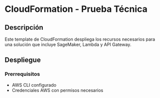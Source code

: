# CloudFormation - Prueba Técnica

## Descripción

Este template de CloudFormation despliega los recursos necesarios para una solución que incluye SageMaker, Lambda y API Gateway.

## Despliegue

### Prerrequisitos

- AWS CLI configurado
- Credenciales AWS con permisos necesarios
